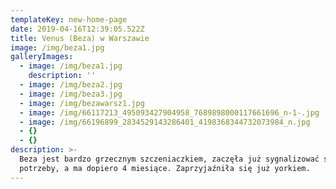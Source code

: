 ```yaml
---
templateKey: new-home-page
date: 2019-04-16T12:39:05.522Z
title: Venus (Beza) w Warszawie
image: /img/beza1.jpg
galleryImages:
  - image: /img/beza1.jpg
    description: ''
  - image: /img/beza2.jpg
  - image: /img/beza3.jpg
  - image: /img/bezawarsz1.jpg
  - image: /img/66117213_495093427904958_7689898000117661696_n-1-.jpg
  - image: /img/66196899_2834529143286401_4198368344732073984_n.jpg
  - {}
  - {}
description: >-
  Beza jest bardzo grzecznym szczeniaczkiem, zaczęła już sygnalizować swoje
  potrzeby, a ma dopiero 4 miesiące. Zaprzyjaźniła się już yorkiem.
---
```


